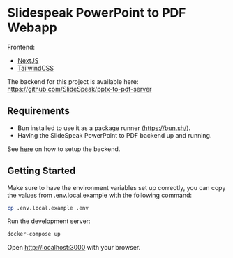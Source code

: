 # Slidespeak PowerPoint to PDF Webapp 

Frontend:

- [NextJS](https://nextjs.org/)
- [TailwindCSS](https://tailwindcss.com/)


The backend for this project is available
here: [https://github.com/SlideSpeak/pptx-to-pdf-server ](https://github.com/SlideSpeak/pptx-to-pdf-server )

## Requirements

- Bun installed to use it as a package runner (https://bun.sh/).
- Having the SlideSpeak PowerPoint to PDF backend up and running.

See [here](https://github.com/SlideSpeak/slidespeak-backend) on how to setup the backend.

## Getting Started

Make sure to have the environment variables set up correctly, you can copy the values from .env.local.example with the
following command:

```bash
cp .env.local.example .env
```

Run the development server:

```bash
docker-compose up
```

Open [http://localhost:3000](http://localhost:3000) with your browser.